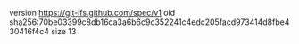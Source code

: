 version https://git-lfs.github.com/spec/v1
oid sha256:70be03399c8db16ca3a6b6c9c352241c4edc205facd973414d8fbe430416f4c4
size 13
